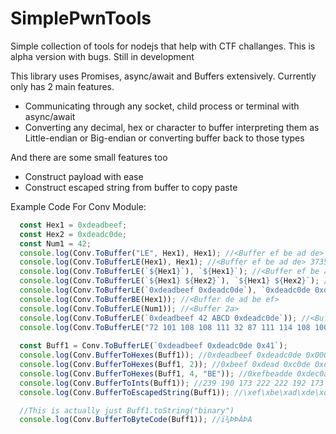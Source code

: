 # SimplePwnTools
Simple collection of tools for nodejs that help with CTF challanges. This is alpha version with bugs. Still in development

This library uses Promises, async/await and Buffers extensively. Currently only has 2 main features.  
* Communicating through any socket, child process or terminal with async/await
* Converting any decimal, hex or character to buffer interpreting them as Little-endian or Big-endian or converting buffer back to those types

And there are some small features too  
* Construct payload with ease
* Construct escaped string from buffer to copy paste

Example Code For Conv Module:
```ts
  const Hex1 = 0xdeadbeef;
  const Hex2 = 0xdeadc0de;
  const Num1 = 42;
  console.log(Conv.ToBuffer("LE", Hex1), Hex1); //<Buffer ef be ad de> 3735928559
  console.log(Conv.ToBufferLE(Hex1), Hex1); //<Buffer ef be ad de> 3735928559
  console.log(Conv.ToBufferLE(`${Hex1}`), `${Hex1}`); //<Buffer ef be ad de> '3735928559'
  console.log(Conv.ToBufferLE(`${Hex1} ${Hex2}`), `${Hex1} ${Hex2}`); //<Buffer ef be ad de de c0 ad de> '3735928559 3735929054'
  console.log(Conv.ToBufferLE(`0xdeadbeef 0xdeadc0de`), `0xdeadc0de 0xdeadc0de`); //<Buffer ef be ad de de c0 ad de> '0xdeadc0de 0xdeadc0de'
  console.log(Conv.ToBufferBE(Hex1)); //<Buffer de ad be ef>
  console.log(Conv.ToBufferLE(Num1)); //<Buffer 2a>
  console.log(Conv.ToBufferLE(`0xdeadbeef 42 ABCD 0xdeadc0de`)); //<Buffer ef be ad de 2a 41 42 43 44 de c0 ad de>
  console.log(Conv.ToBufferLE("72 101 108 108 111 32 87 111 114 108 100 33").toString()); //Hello World!
  
  const Buff1 = Conv.ToBufferLE(`0xdeadbeef 0xdeadc0de 0x41`);
  console.log(Conv.BufferToHexes(Buff1)); //0xdeadbeef 0xdeadc0de 0x00000041
  console.log(Conv.BufferToHexes(Buff1, 2)); //0xbeef 0xdead 0xc0de 0xdead 0x0041
  console.log(Conv.BufferToHexes(Buff1, 4, "BE")); //0xefbeadde 0xdec0adde 0x41000000
  console.log(Conv.BufferToInts(Buff1)); //239 190 173 222 222 192 173 222 65
  console.log(Conv.BufferToEscapedString(Buff1)); //\xef\xbe\xad\xde\xde\xc0\xad\xde\x41

  //This is actually just Buff1.toString("binary")
  console.log(Conv.BufferToByteCode(Buff1)); //ï¾­ÞÞÀ­ÞA
```


